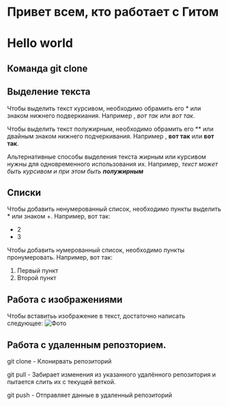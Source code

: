 # Привет всем, кто работает с Гитом
# Hello world
## Команда git clone
## Выделение текста
Чтобы выделить текст курсивом, необходимо обрамить его * или знаком нижнего подверкиания. Например , *вот так* или _вот так_.

Чтобы выделить текст полужирным, необходимо обрамить его ** или двайным знаком нижнего подчеркивания. Например , **вот так** или __вот так__.

Альтернативные способы выделения текста жирным или курсивом нужны для одновременного использования их. Например, _текст может быть курсивом и при этом быть **полужирным**_
## Списки
Чтобы добавить ненумерованный список, необходимо пункты выделить * или знаком +. Например, вот так:
+ 2
+ 3

Чтобы добавить нумерованный список, необходимо пункты пронумеровать. Например, вот так:
1. Первый пункт
2. Второй пункт
## Работа с изображениями
Чтобы вставитьь изображение в текст, достаточно написать следующее:
![Фото](fofo.jpg)

## Работа с удаленным репозторием.

git clone - Клонирвать репозиторий

git pull - Забирает изменения из указанного удалённого репозитория и пытается слить их с текущей веткой.

git push - Отправляет данные в удаленный репозиторий